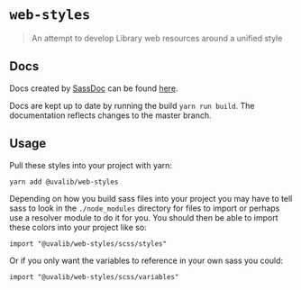 # `web-styles`

> An attempt to develop Library web resources around a unified style

## Docs

Docs created by [SassDoc](http://sassdoc.com/) can be found [here](https://uvalib.github.io/monorepo/web-styles/).

Docs are kept up to date by running the build `yarn run build`.  The documentation reflects changes to the master branch.

## Usage

Pull these styles into your project with yarn:
```
yarn add @uvalib/web-styles
```

Depending on how you build sass files into your project you may have to tell sass to look in the `./node_modules` directory for files to import or perhaps use a resolver module to do it for you.  You should then be able to import these colors into your project like so:
```
import "@uvalib/web-styles/scss/styles"
```

Or if you only want the variables to reference in your own sass you could:
```
import "@uvalib/web-styles/scss/variables"
```